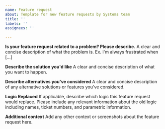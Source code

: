 ```yaml
---
name: Feature request
about: Template for new feature requests by Systems team
title: ''
labels: ''
assignees: ''

---
```


**Is your feature request related to a problem? Please describe.**
A clear and concise description of what the problem is. Ex. I'm always frustrated when [...]

**Describe the solution you'd like**
A clear and concise description of what you want to happen.

**Describe alternatives you've considered**
A clear and concise description of any alternative solutions or features you've considered.

**Logic Replaced**
If applicable, describe which logic this feature request would replace. Please include any relevant information about the old logic including names, ticket numbers, and parametric information.

**Additional context**
Add any other context or screenshots about the feature request here.
